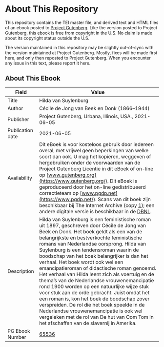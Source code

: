 # About This Repository

This repository contains the TEI master file, and derived text and HTML files of an ebook posted to [Project Gutenberg](https://www.gutenberg.org/). Like the version posted to Project Gutenberg, this ebook is free from copyright in the U.S. No claim is made about its copyright status outside the U.S.

The version maintained in this repository may be slightly out-of-sync with the version maintained at Project Gutenberg. Mostly, fixes will be made first here, and only then reposted to Project Gutenberg. When you encounter any issue in this text, please report it here.

## About This Ebook

| Field | Value |
| ----- | ----- |
| Title | Hilda van Suylenburg |
| Author | Cécile de Jong van Beek en Donk (1866–1944) |
| Publisher | Project Gutenberg, Urbana, Illinois, USA., 2021-06-05 |
| Publication date | 2021-06-05 |
| Availability | Dit eBoek is voor kosteloos gebruik door iedereen overal, met vrijwel geen beperkingen van welke soort dan ook. U mag het kopiëren, weggeven of hergebruiken onder de voorwaarden van de Project Gutenberg Licentie in dit eBoek of on-line op [www.gutenberg.org](https://www.gutenberg.org/). Dit eBoek is geproduceerd door het on-line gedistribueerd correctieteam op [www.pgdp.net](https://www.pgdp.net/). Scans van dit boek zijn beschikbaar bij The Internet Archive (copy [1](https://archive.org/details/hildavansuylenbu00jong)); een andere digitale versie is beschikbaar in de [DBNL](https://www.dbnl.org/tekst/jong063hild01_01/index.php). |
| Description | Hilda van Suylenburg is een feministische roman uit 1897, geschreven door Cécile de Jong van Beek en Donk. Het boek geldt als een van de belangrijkste en bestverkochte feministische romans van Nederlandse oorsprong. Hilda van Suylenburg is een tendensroman waarin de boodschap van het boek belangrijker is dan het verhaal. Het boek wordt ook wel een emancipatieroman of didactische roman genoemd. Het verhaal van Hilda leent zich als voertuig en de thema’s van de Nederlandse vrouwenemancipatie rond 1900 worden op een natuurlijke wijze stuk voor stuk aan de orde gebracht. Juist omdat het een roman is, kon het boek de boodschap zover verspreiden. De rol die het boek speelde in de Nederlandse vrouwenemancipatie is ook wel vergeleken met de rol van De hut van Oom Tom in het afschaffen van de slavernij in Amerika. |
| PG Ebook Number | [65536](https://www.gutenberg.org/ebooks/65536) |
